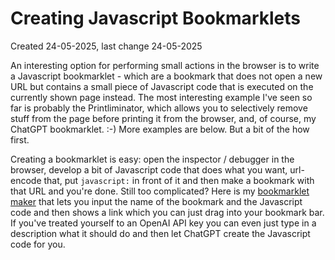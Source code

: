 # Creating Javascript Bookmarklets

Created 24-05-2025, last change 24-05-2025

An interesting option for performing small actions in the browser is to write a Javascript bookmarklet - which are a 
bookmark that does not open a new URL but contains a small piece of Javascript code that is executed on the 
currently shown page instead. The most interesting example I've seen so far is probably the Printliminator, which 
allows you to selectively remove stuff from the page before printing it from the browser, and, of course, my ChatGPT 
bookmarklet. :-) More examples are below. But a bit of the how first.

Creating a bookmarklet is easy: open the inspector / debugger in the browser, develop a bit of Javascript code that 
does what you want, url-encode that, put `javascript:` in front of it and then make a bookmark with 
that URL and you're done. Still too complicated? Here is my 
[bookmarklet maker](https://chatgpttools.stoerr.net/bookmarkletmaker/bookmarkletmaker.html) 
that lets you input the name of 
the bookmark and the Javascript code and then shows a link which you can just drag into your bookmark bar. If you've 
treated yourself to an OpenAI API key you can even just type in a description what it should do and then let ChatGPT 
create the Javascript code for you.

